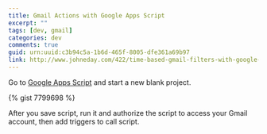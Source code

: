 ```yaml
---
title: Gmail Actions with Google Apps Script
excerpt: ""
tags: [dev, gmail]
categories: dev
comments: true
guid: urn:uuid:c3b94c5a-1b6d-465f-8005-dfe361a69b97
link: http://www.johneday.com/422/time-based-gmail-filters-with-google-apps-script
---
```


[1]: http://www.google.com/script/start/

Go to [Google Apps Script][1] and start a new blank project.

{% gist 7799698 %}

After you save script, run it and authorize the script to access your Gmail account, then add triggers to call script.